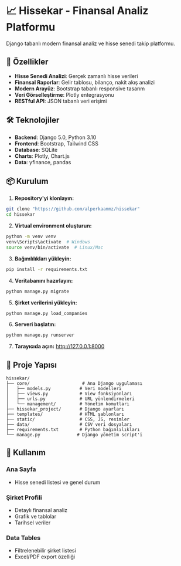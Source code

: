 # 📈 Hissekar - Finansal Analiz Platformu

Django tabanlı modern finansal analiz ve hisse senedi takip platformu.

## 🚀 Özellikler

- **Hisse Senedi Analizi**: Gerçek zamanlı hisse verileri
- **Finansal Raporlar**: Gelir tablosu, bilanço, nakit akış analizi
- **Modern Arayüz**: Bootstrap tabanlı responsive tasarım
- **Veri Görselleştirme**: Plotly entegrasyonu
- **RESTful API**: JSON tabanlı veri erişimi

## 🛠️ Teknolojiler

- **Backend**: Django 5.0, Python 3.10
- **Frontend**: Bootstrap, Tailwind CSS
- **Database**: SQLite
- **Charts**: Plotly, Chart.js
- **Data**: yfinance, pandas

## 📦 Kurulum

1. **Repository'yi klonlayın:**
```bash
git clone "https://github.com/alperkaanmz/hissekar"
cd hissekar
```

2. **Virtual environment oluşturun:**
```bash
python -m venv venv
venv\Scripts\activate  # Windows
source venv/bin/activate  # Linux/Mac
```

3. **Bağımlılıkları yükleyin:**
```bash
pip install -r requirements.txt
```

4. **Veritabanını hazırlayın:**
```bash
python manage.py migrate
```

5. **Şirket verilerini yükleyin:**
```bash
python manage.py load_companies
```

6. **Serveri başlatın:**
```bash
python manage.py runserver
```

7. **Tarayıcıda açın:** http://127.0.0.1:8000

## 📁 Proje Yapısı

```
hissekar/
├── core/                    # Ana Django uygulaması
│   ├── models.py           # Veri modelleri
│   ├── views.py            # View fonksiyonları
│   ├── urls.py             # URL yönlendirmeleri
│   └── management/         # Yönetim komutları
├── hissekar_project/       # Django ayarları
├── templates/              # HTML şablonları
├── static/                 # CSS, JS, resimler
├── data/                   # CSV veri dosyaları
├── requirements.txt        # Python bağımlılıkları
└── manage.py              # Django yönetim script'i
```

## 🎯 Kullanım

### Ana Sayfa
- Hisse senedi listesi ve genel durum

### Şirket Profili
- Detaylı finansal analiz
- Grafik ve tablolar
- Tarihsel veriler

### Data Tables
- Filtrelenebilir şirket listesi
- Excel/PDF export özelliği
